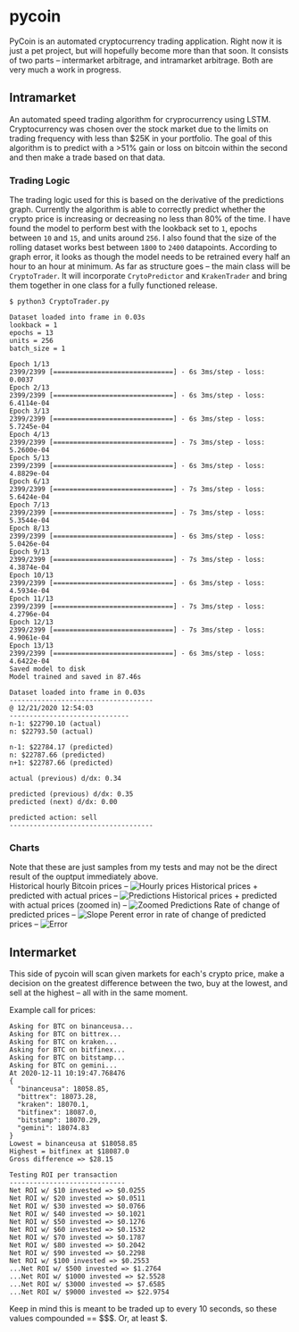 # pycoin

PyCoin is an automated cryptocurrency trading application. Right now it is just a pet project, but will hopefully become more than that soon. It consists of two parts – intermarket arbitrage, and intramarket arbitrage. Both are very much a work in progress.

## Intramarket

An automated speed trading algorithm for cryprocurrency using LSTM. Cryptocurrency was chosen over the stock market due to the limits on trading frequency with less than $25K in your portfolio. The goal of this algorithm is to predict with a >51% gain or loss on bitcoin within the second and then make a trade based on that data.

### Trading Logic

The trading logic used for this is based on the derivative of the predictions graph. Currently the algorithm is able to correctly predict whether the crypto price is increasing or decreasing no less than 80% of the time. I have found the model to perform best with the lookback set to `1`, epochs between `10` and `15`, and units around `256`. I also found that the size of the rolling dataset works best between `1800` to `2400` datapoints. According to graph error, it looks as though the model needs to be retrained every half an hour to an hour at minimum. As far as structure goes – the main class will be `CryptoTrader`. It will incorporate `CrytoPredictor` and `KrakenTrader` and bring them together in one class for a fully functioned release.

```
$ python3 CryptoTrader.py

Dataset loaded into frame in 0.03s
lookback = 1 
epochs = 13 
units = 256 
batch_size = 1

Epoch 1/13
2399/2399 [==============================] - 6s 3ms/step - loss: 0.0037
Epoch 2/13
2399/2399 [==============================] - 6s 3ms/step - loss: 6.4114e-04
Epoch 3/13
2399/2399 [==============================] - 6s 3ms/step - loss: 5.7245e-04
Epoch 4/13
2399/2399 [==============================] - 7s 3ms/step - loss: 5.2600e-04
Epoch 5/13
2399/2399 [==============================] - 6s 3ms/step - loss: 4.8829e-04
Epoch 6/13
2399/2399 [==============================] - 7s 3ms/step - loss: 5.6424e-04
Epoch 7/13
2399/2399 [==============================] - 7s 3ms/step - loss: 5.3544e-04
Epoch 8/13
2399/2399 [==============================] - 6s 3ms/step - loss: 5.0426e-04
Epoch 9/13
2399/2399 [==============================] - 7s 3ms/step - loss: 4.3874e-04
Epoch 10/13
2399/2399 [==============================] - 6s 3ms/step - loss: 4.5934e-04
Epoch 11/13
2399/2399 [==============================] - 7s 3ms/step - loss: 4.2796e-04
Epoch 12/13
2399/2399 [==============================] - 7s 3ms/step - loss: 4.9061e-04
Epoch 13/13
2399/2399 [==============================] - 6s 3ms/step - loss: 4.6422e-04
Saved model to disk
Model trained and saved in 87.46s

Dataset loaded into frame in 0.03s
------------------------------------
@ 12/21/2020 12:54:03
------------------------------
n-1: $22790.10 (actual)
n: $22793.50 (actual)

n-1: $22784.17 (predicted)
n: $22787.66 (predicted)
n+1: $22787.66 (predicted)

actual (previous) d/dx: 0.34

predicted (previous) d/dx: 0.35
predicted (next) d/dx: 0.00

predicted action: sell
------------------------------------ 
```

### Charts
Note that these are just samples from my tests and may not be the direct result of the ouptput immediately above.<br>
Historical hourly Bitcoin prices –
![Hourly prices](chart/hourly_prices.png)
Historical prices + predicted with actual prices –
![Predictions](chart/predictions.png)
Historical prices + predicted with actual prices (zoomed in) –
![Zoomed Predictions](chart/predictions_zoomed.png)
Rate of change of predicted prices –
![Slope](chart/slope.png)
Perent error in rate of change of predicted prices –
![Error](chart/error.png)

## Intermarket

This side of pycoin will scan given markets for each's crypto price, make a decision on the greatest difference between the two, buy at the lowest, and sell at the highest – all with in the same moment.

Example call for prices: 
```
Asking for BTC on binanceusa...
Asking for BTC on bittrex...
Asking for BTC on kraken...
Asking for BTC on bitfinex...
Asking for BTC on bitstamp...
Asking for BTC on gemini...
At 2020-12-11 10:19:47.768476
{
  "binanceusa": 18058.85,
  "bittrex": 18073.28,
  "kraken": 18070.1,
  "bitfinex": 18087.0,
  "bitstamp": 18070.29,
  "gemini": 18074.83
}
Lowest = binanceusa at $18058.85
Highest = bitfinex at $18087.0
Gross difference => $28.15

Testing ROI per transaction
-----------------------------
Net ROI w/ $10 invested => $0.0255
Net ROI w/ $20 invested => $0.0511
Net ROI w/ $30 invested => $0.0766
Net ROI w/ $40 invested => $0.1021
Net ROI w/ $50 invested => $0.1276
Net ROI w/ $60 invested => $0.1532
Net ROI w/ $70 invested => $0.1787
Net ROI w/ $80 invested => $0.2042
Net ROI w/ $90 invested => $0.2298
Net ROI w/ $100 invested => $0.2553
...Net ROI w/ $500 invested => $1.2764
...Net ROI w/ $1000 invested => $2.5528
...Net ROI w/ $3000 invested => $7.6585
...Net ROI w/ $9000 invested => $22.9754
```

Keep in mind this is meant to be traded up to every 10 seconds, so these values compounded == $$$. Or, at least $.
